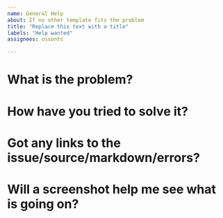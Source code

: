 ```yaml
---
name: General Help
about: If no other template fits the problem
title: "Replace this text with a title"
labels: "Help wanted"
assignees: ossonts

---
```

<!-- Be sure to set the title above -->
# What is the problem?

# How have you tried to solve it?

# Got any links to the issue/source/markdown/errors?

# Will a screenshot help me see what is going on?

<!-- TIP you can copy paste an image into this textbox (ctrl-c then ctrl+v -- windows) -->
